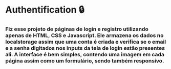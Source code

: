 ﻿# Authentification 🔒

### Fiz esse projeto de páginas de login e registro utilizando apenas de HTML, CSS e Javascript. Ele armazena os dados no localstorage assim que uma conta é criada e verifica se o email e a senha digitados nos inputs da tela de login estão presentes ali. A interface é bem simples, contendo uma imagem em cada página assim como um formulário, sendo também responsivo. 

